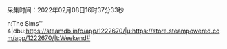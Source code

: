 采集时间：2022年02月08日16时37分33秒

n:The Sims™ 4|dbu:https://steamdb.info/app/1222670/|u:https://store.steampowered.com/app/1222670/|t:Weekend#
